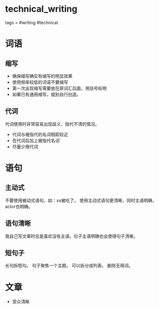 # technical_writing
tags = #writing #technical

# 词语
## 缩写
- 确保缩写确实有缩写的明显效果
- 使用频率较低的词语不要缩写
- 第一次出现缩写需要放在原词汇后面，用括号标明
- 如果已有通用缩写，就别自行创造。

## 代词
代词使用时非常容易出现歧义、指代不清的情况。
- 代词与被指代的名词相距较近
- 在代词后加上被指代名词`
- 尽量少用代词

# 语句
## 主动式
不要使用被动式语句，如：xx被吃了。
使用主动式语句更清晰，同时主语明确，actor也明确。

## 语句清晰
我自己写文章时总是喜欢没有主语。句子主语明确也会使得句子清晰。

## 短句子
长句拆短句。
句子聚焦一个主题。
可以拆分成列表。
删除无用词。

# 文章
- 受众清晰